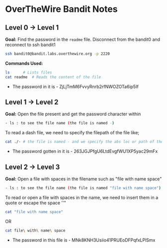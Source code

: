 # OverTheWire Bandit Notes

## Level 0 → Level 1
**Goal:** Find the password in the `readme` file. Disconnect from the bandit0 and reconnect to ssh bandit1
```bash
ssh bandit0@bandit.labs.overthewire.org -p 2220
```

**Commands Used:**
```bash
ls      # Lists files
cat readme  # Reads the content of the file
```
- The password in it is - ZjLjTmM6FvvyRnrb2rfNWOZOTa6ip5If

## Level 1 -> Level 2
**Goal:** Open the file present and get the password character within

```bash
- ls : to see the file name (the file is named -)
```
To read a dash file, we need to specify the filepath of the file like;
```bash
cat ./- # the file is named - and we specify the abs loc or path of the file to be able to open it
```
- The password gotten in it is - 263JGJPfgU6LtdEvgfWU1XP5yac29mFx

## Level 2 -> Level 3
**Goal:** Open a file with spaces in the filename such as "file with name space"

```bash
- ls : to see the file name (the file is named "file with name space")
```
To read or open a file with spaces in the name, we need to insert them in a quote or escape the space '\'"

```bash
cat "file with name space"
``` 
OR
```bash
cat file\ with\ name\ space
```

- The password in this file is - MNk8KNH3Usiio41PRUEoDFPqfxLPlSmx
